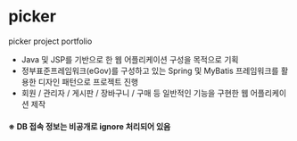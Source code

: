 # picker
picker project portfolio
 - Java 및 JSP를 기반으로 한 웹 어플리케이션 구성을 목적으로 기획
 - 정부표준프레임워크(eGov)를 구성하고 있는 Spring 및 MyBatis 프레임워크를 활용한 디자인 패턴으로 프로젝트 진행
 - 회원 / 관리자 / 게시판 / 장바구니 / 구매 등 일반적인 기능을 구현한 웹 어플리케이션 제작
#### ※ DB 접속 정보는 비공개로 ignore 처리되어 있음
